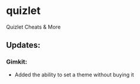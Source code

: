 # quizlet
Quizlet Cheats & More

## Updates:

### Gimkit:
- Added the ability to set a theme without buying it
